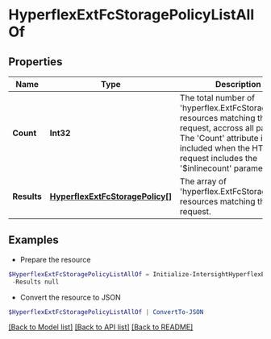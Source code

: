 # HyperflexExtFcStoragePolicyListAllOf
## Properties

Name | Type | Description | Notes
------------ | ------------- | ------------- | -------------
**Count** | **Int32** | The total number of &#39;hyperflex.ExtFcStoragePolicy&#39; resources matching the request, accross all pages. The &#39;Count&#39; attribute is included when the HTTP GET request includes the &#39;$inlinecount&#39; parameter. | [optional] 
**Results** | [**HyperflexExtFcStoragePolicy[]**](HyperflexExtFcStoragePolicy.md) | The array of &#39;hyperflex.ExtFcStoragePolicy&#39; resources matching the request. | [optional] 

## Examples

- Prepare the resource
```powershell
$HyperflexExtFcStoragePolicyListAllOf = Initialize-IntersightHyperflexExtFcStoragePolicyListAllOf  -Count null `
 -Results null
```

- Convert the resource to JSON
```powershell
$HyperflexExtFcStoragePolicyListAllOf | ConvertTo-JSON
```

[[Back to Model list]](../README.md#documentation-for-models) [[Back to API list]](../README.md#documentation-for-api-endpoints) [[Back to README]](../README.md)

